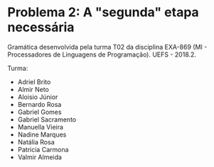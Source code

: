 # Problema 2: A "segunda" etapa necessária
Gramática desenvolvida pela turma T02 da disciplina EXA-869 (MI - Processadores de Linguagens de Programação). UEFS - 2018.2.

Turma: 
- Adriel Brito  
- Almir Neto
- Aloisio Júnior
- Bernardo Rosa
- Gabriel Gomes
- Gabriel Sacramento
- Manuella Vieira
- Nadine Marques
- Natália Rosa
- Patricia Carmona
- Valmir Almeida
